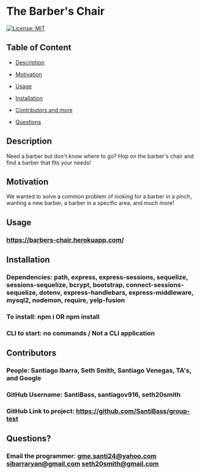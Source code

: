 
  
  # The Barber's Chair

  [![License: MIT](https://img.shields.io/badge/License-MIT-yellow.svg)](https://opensource.org/licenses/MIT)
  
  ## Table of Content
  
  * [Description](#description)
  
  * [Motivation](#motivation)
  
  * [Usage](#usage)
  
  * [Installation](#Installation)
  
  * [Contributors and more](#contributors)
  
  * [Questions](#questions)

  ## Description

  Need a barber but don't know where to go? Hop on the barber's chair and find a barber that fits your needs!
  
  ## Motivation

  We wanted to solve a common problem of looking for a barber in a pinch, wanting a new barber, a barber in a specific area, and much more!

  ## Usage

  ### https://barbers-chair.herokuapp.com/

  ## Installation 

  ### Dependencies: path, express, express-sessions, sequelize, sessions-sequelize, bcrypt, bootstrap, connect-sessions-sequelize, dotenv, express-handlebars, express-middleware, mysql2, nodemon, require, yelp-fusion
  ### To install: npm i OR npm install
  ### CLI to start: no commands / Not a CLI application

  ## Contributors

  ### People: Santiago Ibarra, Seth Smith, Santiago Venegas, TA's, and Google
  ### GitHub Username: SantiBass, santiagov916, seth20smith
  ### GitHub Link to project: https://github.com/SantiBass/group-test

  ## Questions?

  ### Email the programmer: gme.santi24@yahoo.com sibarraryan@gmail.com seth20smith@gmail.com
